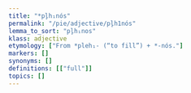 ```yaml
---
title: "*pl̥h₁nós"
permalink: "/pie/adjective/pl̥h1nós"
lemma_to_sort: "pl̥h₁nos"
klass: adjective
etymology: ["From *pleh₁- (“to fill”) +‎ *-nós."]
markers: []
synonyms: []
definitions: [["full"]]
topics: []
---
```


